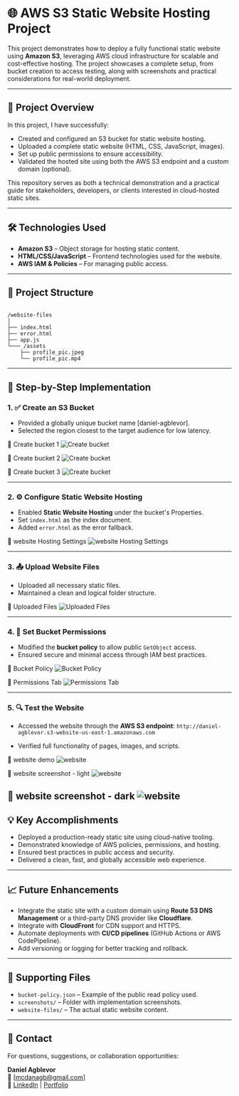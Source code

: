 # 🌐 AWS S3 Static Website Hosting Project

This project demonstrates how to deploy a fully functional static website using **Amazon S3**, leveraging AWS cloud infrastructure for scalable and cost-effective hosting. The project showcases a complete setup, from bucket creation to access testing, along with screenshots and practical considerations for real-world deployment.

---

## 🚀 Project Overview

In this project, I have successfully:
- Created and configured an S3 bucket for static website hosting.
- Uploaded a complete static website (HTML, CSS, JavaScript, images).
- Set up public permissions to ensure accessibility.
- Validated the hosted site using both the AWS S3 endpoint and a custom domain (optional).

This repository serves as both a technical demonstration and a practical guide for stakeholders, developers, or clients interested in cloud-hosted static sites.

---

## 🛠️ Technologies Used

- **Amazon S3** – Object storage for hosting static content.
- **HTML/CSS/JavaScript** – Frontend technologies used for the website.
- **AWS IAM & Policies** – For managing public access.

---

## 📁 Project Structure

```

/website-files
│
├── index.html
├── error.html
├── app.js
└─── /assets
    ├── profile_pic.jpeg
    └── profile_pic.mp4

```

---

## 📝 Step-by-Step Implementation

### 1. ✅ Create an S3 Bucket
- Provided a globally unique bucket name [daniel-agblevor].
- Selected the region closest to the target audience for low latency.

📸 Create bucket 1
![Create bucket](screenshots/create-bucket-1.png)

📸 Create bucket 2
![Create bucket](screenshots/create-bucket-2.png)

📸 Create bucket 3
![Create bucket](screenshots/create-bucket-3.png)

---

### 2. ⚙️ Configure Static Website Hosting
- Enabled **Static Website Hosting** under the bucket's Properties.
- Set `index.html` as the index document.
- Added `error.html` as the error fallback.

📸 website Hosting Settings
![website Hosting Settings](screenshots/website-hosting-settings.png)

---

### 3. 📤 Upload Website Files
- Uploaded all necessary static files.
- Maintained a clean and logical folder structure.

📸 Uploaded Files
![Uploaded Files](screenshots/uploaded-files.png)

---

### 4. 🔐 Set Bucket Permissions
- Modified the **bucket policy** to allow public `GetObject` access.
- Ensured secure and minimal access through IAM best practices.

📄 Bucket Policy
![Bucket Policy](screenshots/bucket-policy.png)

📸 Permissions Tab
![Permissions Tab](screenshots/permissions-tab.png)

---

### 5. 🔍 Test the Website
- Accessed the website through the **AWS S3 endpoint**:
```http://daniel-agblevor.s3-website-us-east-1.amazonaws.com```

- Verified full functionality of pages, images, and scripts.

📸 website demo
![website](screenshots/website-demo.gif)

📸 website screenshot - light
![website](screenshots/website-light-1.png)

📸 website screenshot - dark
![website](screenshots/website-dark-1.png)
---

## 💡 Key Accomplishments

- Deployed a production-ready static site using cloud-native tooling.
- Demonstrated knowledge of AWS policies, permissions, and hosting.
- Ensured best practices in public access and security.
- Delivered a clean, fast, and globally accessible web experience.

---

## 📈 Future Enhancements

- Integrate the static site with a custom domain using **Route 53 DNS Management** or a third-party DNS provider like **Cloudflare**.
- Integrate with **CloudFront** for CDN support and HTTPS.
- Automate deployments with **CI/CD pipelines** (GitHub Actions or AWS CodePipeline).
- Add versioning or logging for better tracking and rollback.

---

## 📎 Supporting Files

- `bucket-policy.json` – Example of the public read policy used.
- `screenshots/` – Folder with implementation screenshots.
- `website-files/` – The actual static website content.

---

## 🤝 Contact

For questions, suggestions, or collaboration opportunities:

**Daniel Agblevor**  
📧 [mcdanagb@gmail.com]  
🔗 [LinkedIn](https://www.linkedin.com/in/daniel-agblevor/) | [Portfolio](http://daniel-agblevor.s3-website-us-east-1.amazonaws.com)